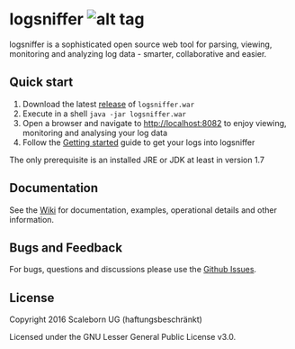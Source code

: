 

# logsniffer ![alt tag](https://raw.githubusercontent.com/logsniffer/logsniffer/master/logo-109x150.png) 
logsniffer is a sophisticated open source web tool for parsing, viewing, monitoring and analyzing log data - smarter, collaborative and easier.

## Quick start
1. Download the latest [release](https://github.com/logsniffer/logsniffer/releases) of `logsniffer.war`
2. Execute in a shell `java -jar logsniffer.war`
3. Open a browser and navigate to [http://localhost:8082](http://localhost:8082) to enjoy viewing, monitoring and analysing your log data
4. Follow the [Getting started](https://github.com/logsniffer/logsniffer/wiki/2.-Getting-started) guide to get your logs into logsniffer 

The only prerequisite is an installed JRE or JDK at least in version 1.7 

## Documentation

See the [Wiki](https://github.com/logsniffer/logsniffer/wiki) for documentation, examples, operational details and other information.

## Bugs and Feedback

For bugs, questions and discussions please use the [Github Issues](https://github.com/logsniffer/logsniffer/issues).

## License

Copyright 2016 Scaleborn UG (haftungsbeschränkt)

Licensed under the GNU Lesser General Public License v3.0.
